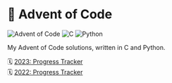 # 🎄 Advent of Code
![Advent of Code](https://img.shields.io/badge/Advent_of_Code-2022-RED.svg?logo=adventofcode)
![C](https://img.shields.io/badge/C-grey?style=flat-square&logo=c&logoColor=white)
![Python](https://img.shields.io/badge/Python-grey?style=flat-square&logo=python&logoColor=white)

My Advent of Code solutions, written in C and Python.

🗓️ [2023: Progress Tracker](./2023/README.md) \
🗓️ [2022: Progress Tracker](./2022/README.md)
